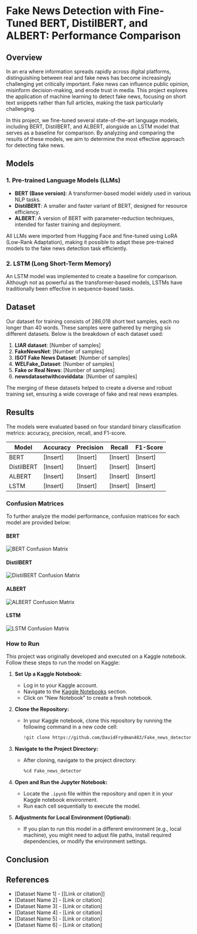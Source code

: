 # Fake News Detection with Fine-Tuned BERT, DistilBERT, and ALBERT: Performance Comparison

## Overview

In an era where information spreads rapidly across digital platforms, distinguishing between real and fake news has become increasingly challenging yet critically important. Fake news can influence public opinion, misinform decision-making, and erode trust in media. This project explores the application of machine learning to detect fake news, focusing on short text snippets rather than full articles, making the task particularly challenging.

In this project, we fine-tuned several state-of-the-art language models, including BERT, DistilBERT, and ALBERT, alongside an LSTM model that serves as a baseline for comparison. By analyzing and comparing the results of these models, we aim to determine the most effective approach for detecting fake news.

## Models

### 1. Pre-trained Language Models (LLMs)
- **BERT (Base version)**: A transformer-based model widely used in various NLP tasks.
- **DistilBERT**: A smaller and faster variant of BERT, designed for resource efficiency.
- **ALBERT**: A version of BERT with parameter-reduction techniques, intended for faster training and deployment.

All LLMs were imported from Hugging Face and fine-tuned using LoRA (Low-Rank Adaptation), making it possible to adapt these pre-trained models to the fake news detection task efficiently.

### 2. LSTM (Long Short-Term Memory)
An LSTM model was implemented to create a baseline for comparison. Although not as powerful as the transformer-based models, LSTMs have traditionally been effective in sequence-based tasks.

## Dataset

Our dataset for training consists of 286,018 short text samples, each no longer than 40 words. These samples were gathered by merging six different datasets. Below is the breakdown of each dataset used:

1. **LIAR dataset**: [Number of samples]
2. **FakeNewsNet**: [Number of samples]
3. **ISOT Fake News Dataset**: [Number of samples]
4. **WELFake_Dataset**: [Number of samples]
5. **Fake or Real News**: [Number of samples]
6. **newsdatasetwithcoviddata**: [Number of samples]

The merging of these datasets helped to create a diverse and robust training set, ensuring a wide coverage of fake and real news examples.

## Results

The models were evaluated based on four standard binary classification metrics: accuracy, precision, recall, and F1-score. 

| Model       | Accuracy | Precision | Recall | F1-Score |
|-------------|----------|-----------|--------|----------|
| BERT        | [Insert] | [Insert]  | [Insert] | [Insert] |
| DistilBERT  | [Insert] | [Insert]  | [Insert] | [Insert] |
| ALBERT      | [Insert] | [Insert]  | [Insert] | [Insert] |
| LSTM        | [Insert] | [Insert]  | [Insert] | [Insert] |

### Confusion Matrices

To further analyze the model performance, confusion matrices for each model are provided below:

#### BERT
![BERT Confusion Matrix](path/to/bert_confusion_matrix.png)

#### DistilBERT
![DistilBERT Confusion Matrix](path/to/distilbert_confusion_matrix.png)

#### ALBERT
![ALBERT Confusion Matrix](path/to/albert_confusion_matrix.png)

#### LSTM
![LSTM Confusion Matrix](path/to/lstm_confusion_matrix.png)

### How to Run

This project was originally developed and executed on a Kaggle notebook. Follow these steps to run the model on Kaggle:

1. **Set Up a Kaggle Notebook:**
   - Log in to your Kaggle account.
   - Navigate to the [Kaggle Notebooks](https://www.kaggle.com/notebooks) section.
   - Click on "New Notebook" to create a fresh notebook.

2. **Clone the Repository:**
   - In your Kaggle notebook, clone this repository by running the following command in a new code cell:
     ```bash
     !git clone https://github.com/DavidFrydman483/Fake_news_detector.git
     ```

3. **Navigate to the Project Directory:**
   - After cloning, navigate to the project directory:
     ```bash
     %cd Fake_news_detector
     ```

4. **Open and Run the Jupyter Notebook:**
   - Locate the `.ipynb` file within the repository and open it in your Kaggle notebook environment.
   - Run each cell sequentially to execute the model.

5. **Adjustments for Local Environment (Optional):**
   - If you plan to run this model in a different environment (e.g., local machine), you might need to adjust file paths, install required dependencies, or modify the environment settings.




## Conclusion


## References
- [Dataset Name 1] - [[Link or citation]]
- [Dataset Name 2] - [Link or citation]
- [Dataset Name 3] - [Link or citation]
- [Dataset Name 4] - [Link or citation]
- [Dataset Name 5] - [Link or citation]
- [Dataset Name 6] - [Link or citation]
